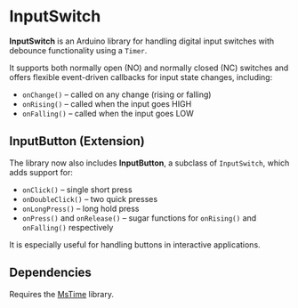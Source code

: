 # InputSwitch

**InputSwitch** is an Arduino library for handling digital input switches with debounce functionality using a `Timer`.

It supports both normally open (NO) and normally closed (NC) switches and offers flexible event-driven callbacks for input state changes, including:

- `onChange()` – called on any change (rising or falling)
- `onRising()` – called when the input goes HIGH
- `onFalling()` – called when the input goes LOW

## InputButton (Extension)

The library now also includes **InputButton**, a subclass of `InputSwitch`, which adds support for:

- `onClick()` – single short press
- `onDoubleClick()` – two quick presses
- `onLongPress()` – long hold press
- `onPress()` and `onRelease()` – sugar functions for `onRising()` and `onFalling()` respectively

It is especially useful for handling buttons in interactive applications.

## Dependencies
Requires the [MsTime](https://github.com/oskozach/MsTime) library.

